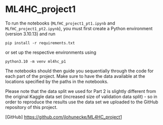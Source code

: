 # ML4HC_project1

To run the notebooks (`MLfHC_project1_pt1.ipynb` and `MLfHC_project1_pt2.ipynb`), you must first create a Python environment (version 3.10.13) and run

```
pip install -r requirements.txt
```

or set up the respective environments using

```
python3.10 -m venv ml4hc_p1
```

The notebooks should then guide you sequentially through the code for each part of the project. Make sure to have the data available at the locations specified by the paths in the notebooks.

Please note that the data split we used for Part 2 is slightly different from the original Kaggle data set (increased size of validation data split) - so in order to reproduce the results use the data set we uploaded to the GitHub repository of this project. 

[GitHub] https://github.com/jlohunecke/ML4HC_project1

